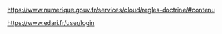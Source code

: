 https://www.numerique.gouv.fr/services/cloud/regles-doctrine/#contenu

https://www.edari.fr/user/login

